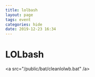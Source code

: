 ```yaml
---
title: lolbash
layout: page
tags: event
categories: hide
date: 2019-12-23 16:34
---
```



# LOLbash

<a src="/public/bat/cleanlolwb.bat" /a>
